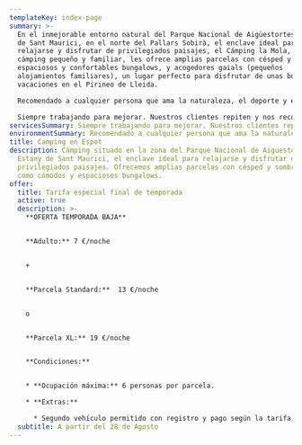 ```yaml
---
templateKey: index-page
summary: >-
  En el inmejorable entorno natural del Parque Nacional de Aigüestortes y Estany
  de Sant Maurici, en el norte del Pallars Sobirà, el enclave ideal para
  relajarse y disfrutar de privilegiados paisajes, el Cámping la Mola, un
  cámping pequeño y familiar, les ofrece amplias parcelas con césped y sombra,
  espaciosos y confortables bungalows, y acogedores gaials (pequeños
  alojamientos familiares), un lugar perfecto para disfrutar de unas buenas
  vacaciones en el Pirineo de Lleida.

  Recomendado a cualquier persona que ama la naturaleza, el deporte y el silencio.

  Siempre trabajando para mejorar. Nuestros clientes repiten y nos recomiendan.
servicesSummary: Siempre trabajando para mejorar. Nuestros clientes repiten y nos recomiendan
environmentSummary: Recomendado a cualquier persona que ama la naturaleza, el deporte y el silencio
title: Camping en Espot
description: Cámping situado en la zona del Parque Nacional de Aiguestortes i
  Estany de Sant Maurici, el enclave ideal para relajarse y disfrutar de
  privilegiados paisajes. Ofrecemos amplias parcelas con césped y sombra, así
  como cómodos y espaciosos bungalows.
offer:
  title: Tarifa especial final de temporada
  active: true
  description: >-
    **O﻿FERTA TEMPORADA BAJA**


    **A﻿dulto:** 7 €/noche  


    +﻿


    **Parcela Standard:**  13 €/noche


    o﻿


    **Parcela XL:** 19 €/noche


    **Condiciones:**


    * **Ocupación máxima:** 6 personas por parcela.

    * **Extras:**

      * Segundo vehículo permitido con registro y pago según la tarifa vigente, debe estacionarse en la misma parcela.
  subtitle: A partir del 28 de Agosto
---
```


